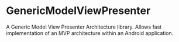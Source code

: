 # GenericModelViewPresenter
A Generic Model View Presenter Architecture library. Allows fast implementation of an MVP architecture within an Android application.
